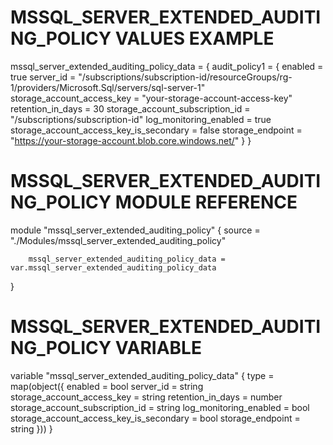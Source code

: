 # MSSQL_SERVER_EXTENDED_AUDITING_POLICY VALUES EXAMPLE
mssql_server_extended_auditing_policy_data = {
  audit_policy1 = {
    enabled                                 = true
    server_id                               = "/subscriptions/subscription-id/resourceGroups/rg-1/providers/Microsoft.Sql/servers/sql-server-1"
    storage_account_access_key              = "your-storage-account-access-key"
    retention_in_days                       = 30
    storage_account_subscription_id         = "/subscriptions/subscription-id"
    log_monitoring_enabled                  = true
    storage_account_access_key_is_secondary = false
    storage_endpoint                        = "https://your-storage-account.blob.core.windows.net/"
  }
}

# MSSQL_SERVER_EXTENDED_AUDITING_POLICY MODULE REFERENCE
module "mssql_server_extended_auditing_policy" {
        source = "./Modules/mssql_server_extended_auditing_policy"

        mssql_server_extended_auditing_policy_data = var.mssql_server_extended_auditing_policy_data
}

# MSSQL_SERVER_EXTENDED_AUDITING_POLICY VARIABLE
variable "mssql_server_extended_auditing_policy_data" {
  type = map(object({
    enabled                                 = bool
    server_id                               = string
    storage_account_access_key              = string
    retention_in_days                       = number
    storage_account_subscription_id         = string
    log_monitoring_enabled                  = bool
    storage_account_access_key_is_secondary = bool
    storage_endpoint                        = string
  }))
}
